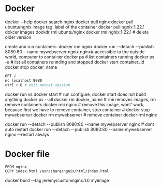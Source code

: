 # Docker
docker --help
docker search nginx
docker pull nginx
docker pull ubuntu/ngnix
image tag: label of the container
docker pull ngnix:1.22.1
dokcer images
dockdr rmi ubuntu/nginx
docker rmi ngnix:1.22.1 # delete older version

create and run containers:
docker run ngnix 
docker run --detach --publish 8080:80 --name mywebserver ngnix nginx# accessible to the outside world, computer to container 
docker ps # list containers running
docker ps -a # list all containers runnding and stopped
docker start container_id
docker stop docker_name

```bash
GET /
nc localhost 8080
ctrl + D # exit netcat session
```

docker run vs docker start # run configure, docker start does not build anything
docker ps --all
docker rm docker_name # rmi removes images, rm remove containers
docker rmi nginx # remove this image, wont' work, because first we have to remove container,
stop container # docker stop mywebserver
docker rm mywebserver # remove container
docker rmi nginx

docker run --detach --publish 8080:80 --name mywebserver nginx # dont auto restart
docker run --detach --publish 8080:80 --name mywebserver nginx --restart always

# Docker file
```bash
FROM nginx
COPY index.html /usr/share/ngnix/html/index.html
```
docker build --tag jeremy/customnginx:1.0 myimage 
